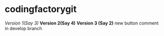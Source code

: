 # codingfactorygit
*Version 1(Say 3)*
**Version 2(Say 4)**
**Version 3 (Say 2)**
new button
comment in develop branch
